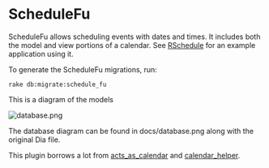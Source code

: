 # ScheduleFu

ScheduleFu allows scheduling events with dates and times. It includes both the 
model and view portions of a calendar. See 
[RSchedule](http://github.com/angelic/rschedule) for an example application using it.

To generate the ScheduleFu migrations, run:

    rake db:migrate:schedule_fu

This is a diagram of the models

![database.png](http://angelic.github.com/schedule_fu/database.png)

The database diagram can be found in docs/database.png along with the original Dia file.

This plugin borrows a lot from [acts_as_calendar](http://github.com/dball/acts_as_calendar)
and [calendar_helper](http://github.com/topfunky/calendar_helper).

